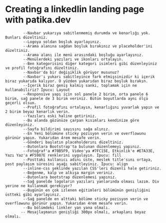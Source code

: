 # Creating a linkedlin landing page with patika.dev


            --Navbar yukarıya sabitlenmemiş durumda ve kenarlığı yok. Bunları düzeltiniz.
            --Logoya soldan boşluk ayarlayınız.
            --Arama alanına sağdan boşluk bırakınız ve placeholder'ini düzeltiniz.
            --Arama alanı ile menü arasındaki boşluğu ayarlayınız.
            --Menülerdeki yazıları ve ikonları ortalayın.
            --Ben kategorisini diğer kategori isimleri gibi düzenleyiniz ve profil fotoğrafını düzeltiniz.
            --Navbar'da bir değişiklik görüyor musunuz? 
            --Navbar'ı yukarı sabitleyince fark etmişsinizdir ki içerik biraz yukarıda kalıyor. O yüzden yukarıdan biraz boşluk bırakın.
            --İçerik biraz geniş kalmış sanki, toplamak için ne kullanabiliriz? İpucu: Layout
            --Responsive yapı için sol panele 2 birim, orta panele 6 birim, sağ panele de 3 birim veriniz. Bütün boyutlarda aynı ölçü geçerli olsun.
            --Profil fotoğrafını ortalayın, kenarlığını yuvarlak yapın ve 2 birim beyaz kenarlık verin.
            --Yazıları eski haline getiriniz.
            --Bu alanda gözünüze çarpan kısımları kendinize göre düzenleyiniz.
            --Sayfa bildirimi sayısını sağa alınız.
            --En Yeni bölümüne sticky pozisyon verin ve overflowunu görünür yapın. Yukarıdan 4rem mesafe verin.
            --Gönderi başlatın placeholderını düzeltiniz.
            --Butonlara Bootstrap'ta bulunan düzenlemeyi yapınız.
            --Fotoğraf'a #70B5F9, Video'ya #7FC15E, Etkinlik'e #E7A33E, Yazı Yaz'a #F5987E renklerini uygulayın. İpucu: fill
            --Posttaki kullanıcı adını üste, meslek title'sını ortaya, post paylaşım süresini aşağı sabitleyiniz. İpucu: align
            --inline-css şeklinde yazılan CSS'leri düzenli hale getiriniz.
            --Beğenme, kalp ve alkışa margin veriniz.
            --Butonlara bootstrap düzenlemesi yapınız.
            --Sağ panelde logoların yazıları yanlarında olması lazım. Div yerine ne kullanmak gerekiyor?
            --Bugünün en çok izlenen eğitimleri bölümünün genişliğini üstteki gibi ayarlayınız.
            --Sağ panelde en alttaki bölüme sticky pozisyon verin ve overflowunu görünür yapın. Yukarıdan 4rem mesafe verin.
            --Bu bölümdeki linkler yan yana olmalı.
           -- Mesajlaşmanın genişliği 300px olmalı, arkaplanı beyaz olmalı.
